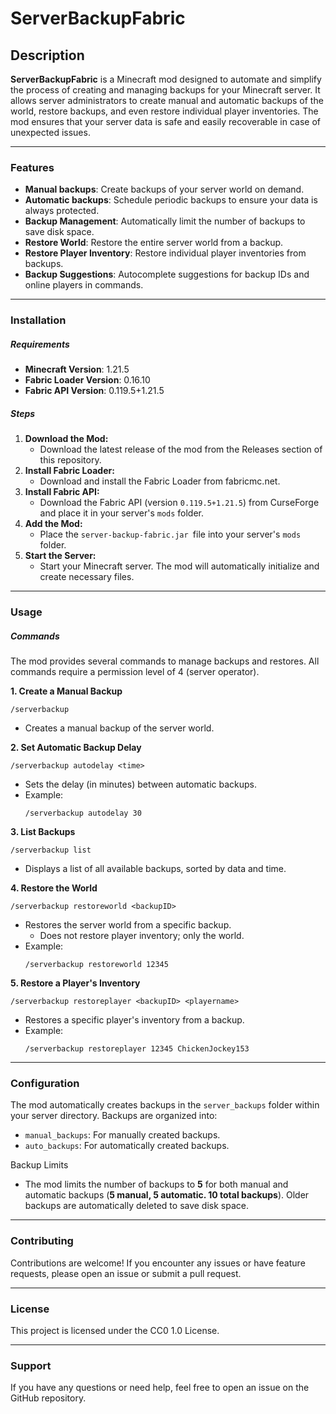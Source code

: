 # ServerBackupFabric
## Description
**ServerBackupFabric** is a Minecraft mod designed to automate and simplify the process of creating and managing backups for your Minecraft server. It allows server administrators to create manual and automatic backups of the world, restore backups, and even restore individual player inventories. The mod ensures that your server data is safe and easily recoverable in case of unexpected issues.

---
### Features
- **Manual backups**: Create backups of your server world on demand.
- **Automatic backups**: Schedule periodic backups to ensure your data is always protected.
- **Backup Management**: Automatically limit the number of backups to save disk space.
- **Restore World**: Restore the entire server world from a backup.
- **Restore Player Inventory**: Restore individual player inventories from backups.
- **Backup Suggestions**: Autocomplete suggestions for backup IDs and online players in commands.

---
### Installation
##### Requirements
- **Minecraft Version**: 1.21.5
- **Fabric Loader Version**: 0.16.10
- **Fabric API Version**: 0.119.5+1.21.5
##### Steps
1. **Download the Mod:**
   - Download the latest release of the mod from the Releases section of this repository.
2. **Install Fabric Loader:**
   - Download and install the Fabric Loader from fabricmc.net.
3. **Install Fabric API:**
   - Download the Fabric API (version `0.119.5+1.21.5`) from CurseForge and place it in your server's `mods` folder.
4. **Add the Mod:**
   - Place the `server-backup-fabric.jar `file into your server's `mods` folder.
5. **Start the Server:**
   - Start your Minecraft server. The mod will automatically initialize and create necessary files.

---
### Usage
##### Commands
The mod provides several commands to manage backups and restores. All commands require a permission level of 4 (server operator).

**1. Create a Manual Backup**
```
/serverbackup
```
- Creates a manual backup of the server world.

**2. Set Automatic Backup Delay**
```
/serverbackup autodelay <time>
```
- Sets the delay (in minutes) between automatic backups.
- Example:
  ```
  /serverbackup autodelay 30
  ```

**3. List Backups**
```
/serverbackup list
```
- Displays a list of all available backups, sorted by data and time.

**4. Restore the World**
```
/serverbackup restoreworld <backupID>
```
- Restores the server world from a specific backup.
  - Does not restore player inventory; only the world.
- Example:
  ```
  /serverbackup restoreworld 12345
  ```

**5. Restore a Player's Inventory**
```
/serverbackup restoreplayer <backupID> <playername>
```
- Restores a specific player's inventory from a backup.
- Example:
  ```
  /serverbackup restoreplayer 12345 ChickenJockey153
  ```

---
### Configuration
The mod automatically creates backups in the `server_backups` folder within your server directory. Backups are organized into:

- `manual_backups`: For manually created backups.
- `auto_backups`: For automatically created backups.

Backup Limits
- The mod limits the number of backups to **5** for both manual and automatic backups (**5 manual, 5 automatic. 10 total backups**). Older backups are automatically deleted to save disk space.

---
### Contributing
Contributions are welcome! If you encounter any issues or have feature requests, please open an issue or submit a pull request.

---
### License
This project is licensed under the CC0 1.0 License.

---
### Support
If you have any questions or need help, feel free to open an issue on the GitHub repository.
